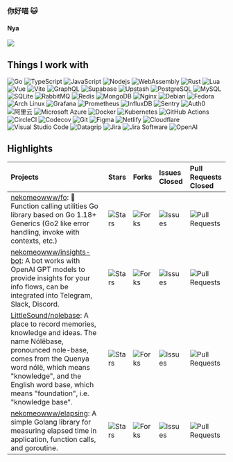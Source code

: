 ### 你好喵 🐱
#### Nya

<a href="#stats" align="center">
  <picture>
    <source 
      srcset="https://github-readme-stats.vercel.app/api?username=nekomeowww&count_private=true&show_icons=true&include_all_commits=true&show_owner=true&theme=onedark&hide_border=true"
      media="(prefers-color-scheme: dark)"
    />
    <source
      srcset="https://github-readme-stats.vercel.app/api?username=nekomeowww&count_private=true&show_icons=true&include_all_commits=true&show_owner=true&theme=transparent"
      media="(prefers-color-scheme: light), (prefers-color-scheme: no-preference)"
    />
    <img src="https://github-readme-stats.vercel.app/api?username=nekomeowww&count_private=true&show_icons=true&include_all_commits=true&show_owner=true&theme=transparent" />
  </picture>
</a>

## Things I work with

![Go](https://img.shields.io/badge/-Go-00ADD8?style=flat-square&logo=go&logoColor=white)
![TypeScript](https://img.shields.io/badge/-TypeScript-007ACC?style=flat-square&logo=typescript&logoColor=white)
![JavaScript](https://img.shields.io/badge/-JavaScript-F7DF1E?style=flat-square&logo=javascript&logoColor=white)
![Nodejs](https://img.shields.io/badge/-Nodejs-43853d?style=flat-square&logo=Node.js&logoColor=white)
![WebAssembly](https://img.shields.io/badge/-WebAssembly-654FF0?style=flat-square&logo=webassembly&logoColor=white)
![Rust](https://img.shields.io/badge/-Rust-000000?style=flat-square&logo=rust&logoColor=white)
![Lua](https://img.shields.io/badge/-Lua-2C2D72?style=flat-square&logo=lua&logoColor=white)
![Vue](https://img.shields.io/badge/-Vue-4FC08D?style=flat-square&logo=vue.js&logoColor=white)
![Vite](https://img.shields.io/badge/-Vite-646CFF?style=flat-square&logo=vite&logoColor=white")
![GraphQL](https://img.shields.io/badge/-GraphQL-E10098?style=flat-square&logo=graphql&logoColor=white)
![Supabase](https://img.shields.io/badge/-Supabase-3FCF8E?style=flat-square&logo=supabase&logoColor=white)
![Upstash](https://img.shields.io/badge/-Upstash-00E9A3?style=flat-square&logo=upstash&logoColor=white)
![PostgreSQL](https://img.shields.io/badge/-PostgreSQL-4169E1?style=flat-square&logo=postgresql&logoColor=white)
![MySQL](https://img.shields.io/badge/-MySQL-4479A1?style=flat-square&logo=mysql&logoColor=white)
![SQLite](https://img.shields.io/badge/-SQLite-003B57?style=flat-square&logo=sqlite&logoColor=white)
![RabbitMQ](https://img.shields.io/badge/-RabbitMQ-FF6600?style=flat-square&logo=rabbitmq&logoColor=white)
![Redis](https://img.shields.io/badge/-Redis-DC382D?style=flat-square&logo=redis&logoColor=white)
![MongoDB](https://img.shields.io/badge/-MongoDB-13aa52?style=flat-square&logo=mongodb&logoColor=white)
![Nginx](https://img.shields.io/badge/-Nginx-009639?style=flat-square&logo=nginx&logoColor=white)
![Debian](https://img.shields.io/badge/-Debian-A81D33?style=flat-square&logo=debian&logoColor=white)
![Fedora](https://img.shields.io/badge/-Fedora-51A2DA?style=flat-square&logo=fedora&logoColor=white)
![Arch Linux](https://img.shields.io/badge/-Arch_Linux-1793D1?style=flat-square&logo=archlinux&logoColor=white)
![Grafana](https://img.shields.io/badge/-Grafana-F46800?style=flat-square&logo=grafana&logoColor=white")
![Prometheus](https://img.shields.io/badge/-Prometheus-E6522C?style=flat-square&logo=prometheus&logoColor=white")
![InfluxDB](https://img.shields.io/badge/-InfluxDB-22ADF6?style=flat-square&logo=influxdb&logoColor=white")
![Sentry](https://img.shields.io/badge/-Sentry-362D59?style=flat-square&logo=sentry&logoColor=white")
![Auth0](https://img.shields.io/badge/-Auth0-EB5424?style=flat-square&logo=auth0&logoColor=white")
![阿里云](https://img.shields.io/badge/-阿里云-FF6A00?style=flat-square&logo=alibabacloud&logoColor=white)
![Microsoft Azure](https://img.shields.io/badge/-Azure-0078D4?style=flat-square&logo=microsoftazure&logoColor=white)
![Docker](https://img.shields.io/badge/-Docker-46a2f1?style=flat-square&logo=docker&logoColor=white)
![Kubernetes](https://img.shields.io/badge/-Kubernetes-326CE5?style=flat-square&logo=kubernetes&logoColor=white)
![GitHub Actions](https://img.shields.io/badge/-Github_Actions-2088FF?style=flat-square&logo=github-actions&logoColor=white)
![CircleCI](https://img.shields.io/badge/-CircleCI-343434?style=flat-square&logo=circleci&logoColor=white)
![Codecov](https://img.shields.io/badge/-Codecov-F01F7A?style=flat-square&logo=codecov&logoColor=white)
![Git](https://img.shields.io/badge/-Git-F05032?style=flat-square&logo=git&logoColor=white)
![Figma](https://img.shields.io/badge/-Figma-F24E1E?style=flat-square&logo=figma&logoColor=white")
![Netlify](https://img.shields.io/badge/-Netlify-00C7B7?style=flat-square&logo=netlify&logoColor=white")
![Cloudflare](https://img.shields.io/badge/-Cloudflare-F38020?style=flat-square&logo=cloudflare&logoColor=white")
![Visual Studio Code](https://img.shields.io/badge/-Visual_Studio_Code-007ACC?style=flat-square&logo=visualstudiocode&logoColor=white)
![Datagrip](https://img.shields.io/badge/-DataGrip-000000?style=flat-square&logo=datagrip&logoColor=white)
![Jira](https://img.shields.io/badge/-Jira-0052CC?style=flat-square&logo=jira&logoColor=white)
![Jira Software](https://img.shields.io/badge/-Jira_Software-0052CC?style=flat-square&logo=jirasoftware&logoColor=white)
![OpenAI](https://img.shields.io/badge/-GPTs-412991?style=flat-square&logo=openai&logoColor=white")

## Highlights

|Projects|Stars|Forks|Issues Closed|Pull Requests Closed|
|:---|:---|:---|:---|:---|
|[nekomeowww/fo](https://github.com/nekomeowww/fo): 🎺 Function calling utilities Go library based on Go 1.18+ Generics (Go2 like error handling, invoke with contexts, etc.) |![Stars](https://img.shields.io/github/stars/nekomeowww/fo?style=flat-square&labelColor=343b41)|![Forks](https://img.shields.io/github/forks/nekomeowww/fo?style=flat-square&labelColor=343b41)|![Issues](https://img.shields.io/github/issues-closed/nekomeowww/fo?style=flat-square&labelColor=343b41)|![Pull Requests](https://img.shields.io/github/issues-pr-closed/nekomeowww/fo?style=flat-square&labelColor=343b41)|
|[nekomeowww/insights-bot](https://github.com/nekomeowww/insights-bot): A bot works with OpenAI GPT models to provide insights for your info flows, can be integrated into Telegram, Slack, Discord. |![Stars](https://img.shields.io/github/stars/nekomeowww/insights-bot?style=flat-square&labelColor=343b41)|![Forks](https://img.shields.io/github/forks/nekomeowww/insights-bot?style=flat-square&labelColor=343b41)|![Issues](https://img.shields.io/github/issues-closed/nekomeowww/insights-bot?style=flat-square&labelColor=343b41)|![Pull Requests](https://img.shields.io/github/issues-pr-closed/nekomeowww/insights-bot?style=flat-square&labelColor=343b41)|
|[LittleSound/nolebase](https://github.com/LittleSound/nolebase): A place to record memories, knowledge and ideas. The name Nólëbase, pronounced nole-base, comes from the Quenya word nólë, which means "knowledge", and the English word base, which means "foundation", i.e. "knowledge base". |![Stars](https://img.shields.io/github/stars/LittleSound/nolebase?style=flat-square&labelColor=343b41)|![Forks](https://img.shields.io/github/forks/LittleSound/nolebase?style=flat-square&labelColor=343b41)|![Issues](https://img.shields.io/github/issues-closed/LittleSound/nolebase?style=flat-square&labelColor=343b41)|![Pull Requests](https://img.shields.io/github/issues-pr-closed/LittleSound/nolebase?style=flat-square&labelColor=343b41)|
|[nekomeowww/elapsing](https://github.com/nekomeowww/elapsing): A simple Golang library for measuring elapsed time in application, function calls, and goroutine. |![Stars](https://img.shields.io/github/stars/nekomeowww/elapsing?style=flat-square&labelColor=343b41)|![Forks](https://img.shields.io/github/forks/nekomeowww/elapsing?style=flat-square&labelColor=343b41)|![Issues](https://img.shields.io/github/issues-closed/nekomeowww/elapsing?style=flat-square&labelColor=343b41)|![Pull Requests](https://img.shields.io/github/issues-pr-closed/nekomeowww/elapsing?style=flat-square&labelColor=343b41)|
